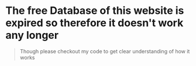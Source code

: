 # The free Database of this website is expired so therefore it doesn't work any longer

> Though please checkout my code to get clear understanding of how it works
